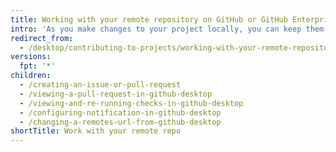 ```yaml
---
title: Working with your remote repository on GitHub or GitHub Enterprise
intro: 'As you make changes to your project locally, you can keep them up-to-date with your remote repository. In Git, a *remote* is the server where your code is stored. In your case, that server is a repository on {% data variables.product.prodname_dotcom %} or {% data variables.product.prodname_enterprise %}.'
redirect_from:
  - /desktop/contributing-to-projects/working-with-your-remote-repository-on-github-or-github-enterprise
versions:
  fpt: '*'
children:
  - /creating-an-issue-or-pull-request
  - /viewing-a-pull-request-in-github-desktop
  - /viewing-and-re-running-checks-in-github-desktop
  - /configuring-notification-in-github-desktop
  - /changing-a-remotes-url-from-github-desktop
shortTitle: Work with your remote repo
---
```


